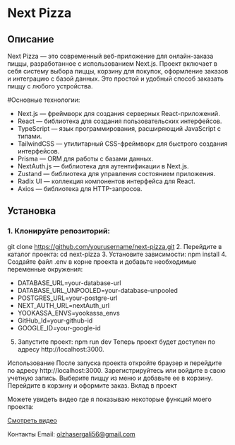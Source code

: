 # Next Pizza

## Описание
Next Pizza — это современный веб-приложение для онлайн-заказа пиццы, разработанное с использованием Next.js. Проект включает в себя систему выбора пиццы, корзину для покупок, оформление заказов и интеграцию с базой данных. Это простой и удобный способ заказать пиццу с любого устройства.

#Основные технологии:
- Next.js — фреймворк для создания серверных React-приложений.
- React — библиотека для создания пользовательских интерфейсов.
- TypeScript — язык программирования, расширяющий JavaScript с типами.
- TailwindCSS — утилитарный CSS-фреймворк для быстрого создания интерфейсов.
- Prisma — ORM для работы с базами данных.
- NextAuth.js — библиотека для аутентификации в Next.js.
- Zustand — библиотека для управления состоянием приложения.
- Radix UI — коллекция компонентов интерфейса для React.
- Axios — библиотека для HTTP-запросов.

## Установка


### 1. Клонируйте репозиторий:
git clone https://github.com/yourusername/next-pizza.git
2. Перейдите в каталог проекта:
cd next-pizza
3. Установите зависимости:
npm install
4. Создайте файл .env в корне проекта и добавьте необходимые переменные окружения:
- DATABASE_URL=your-database-url
- DATABASE_URL_UNPOOLED=your-database-unpooled
- POSTGRES_URL=your-postgre-url
- NEXT_AUTH_URL=nextAuth_url
- YOOKASSA_ENVS=yookassa_envs
- GitHub_Id=your-github-id
- GOOGLE_ID=your-google-id


5. Запустите проект:
npm run dev
Теперь проект будет доступен по адресу http://localhost:3000.

Использование
После запуска проекта откройте браузер и перейдите по адресу http://localhost:3000.
Зарегистрируйтесь или войдите в свою учетную запись.
Выберите пиццу из меню и добавьте ее в корзину.
Перейдите в корзину и оформите заказ.
Вклад в проект

Можете увидеть видео где я показываю некоторые функций моего проекта:

[Смотреть видео](./videos/video.webm)


Контакты
Email: olzhasergali56@gmail.com

